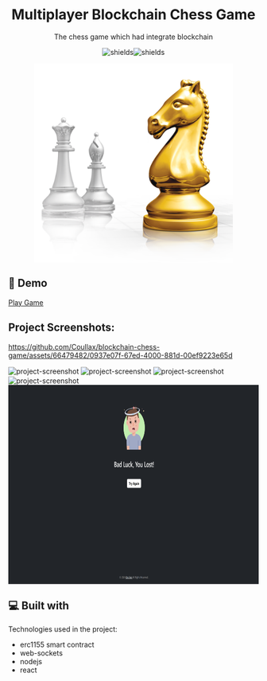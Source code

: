 <h1 align="center" id="title">Multiplayer Blockchain Chess Game</h1>

<p align="center" id="description">The chess game which had integrate blockchain</p>


<p align="center"><img src="https://img.shields.io/badge/download-you_like-blue" alt="shields"><img src="https://img.shields.io/badge/contributors-3-red" alt="shields"></p>

<div align="center">
  <img align="center" src="images\logo.png" alt="project-screenshot" width="400" height="400/">
</div>


<h2>🚀 Demo</h2>

[Play Game](https://blockchain-betting-smart-contract.onrender.com/)


<h2>Project Screenshots:</h2>



https://github.com/Coullax/blockchain-chess-game/assets/66479482/0937e07f-67ed-4000-881d-00ef9223e65d


<img align="center" src="pngs\Capture.png" alt="project-screenshot" width="800" height="400/">
<img align="center" src="pngs\Capture1.png" alt="project-screenshot" width="800" height="400/">
<img align="center" src="pngs\Capture2.png" alt="project-screenshot" width="800" height="400/">
<img align="center" src="pngs\Capture3.png" alt="project-screenshot" width="800" height="400/">
<img align="center" src="images\screenshot5.png" alt="project-screenshot" width="800" height="400/">
  
  
<h2>💻 Built with</h2>

Technologies used in the project:

*   erc1155 smart contract
*   web-sockets
*   nodejs
*   react
